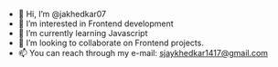 - 👋 Hi, I’m @jakhedkar07
- 👀 I’m interested in Frontend development
- 🌱 I’m currently learning Javascript
- 💞️ I’m looking to collaborate on Frontend projects.
- 📫 You can reach through my e-mail: sjaykhedkar1417@gmail.com

<!---
jakhedkar07/jakhedkar07 is a ✨ special ✨ repository because its `README.md` (this file) appears on your GitHub profile.
You can click the Preview link to take a look at your changes.
--->
